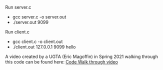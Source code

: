 Run server.c
  - gcc server.c -o server.out
  - ./server.out 9099

Run client.c
  - gcc client.c -o client.out
  - ./client.out 127.0.0.1 9099 hello

A video created by a UGTA (Eric Magoffin) in Spring 2021 walking through this code can be found here: [Code Walk through video](https://youtu.be/hxpLHJh3OUY)

